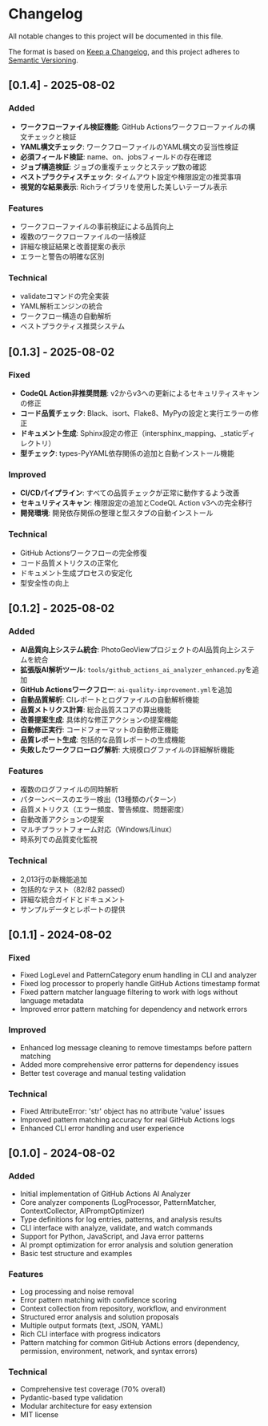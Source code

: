 # Changelog

All notable changes to this project will be documented in this file.

The format is based on [Keep a Changelog](https://keepachangelog.com/en/1.0.0/),
and this project adheres to [Semantic Versioning](https://semver.org/spec/v2.0.0.html).

## [0.1.4] - 2025-08-02

### Added
- **ワークフローファイル検証機能**: GitHub Actionsワークフローファイルの構文チェックと検証
- **YAML構文チェック**: ワークフローファイルのYAML構文の妥当性検証
- **必須フィールド検証**: name、on、jobsフィールドの存在確認
- **ジョブ構造検証**: ジョブの重複チェックとステップ数の確認
- **ベストプラクティスチェック**: タイムアウト設定や権限設定の推奨事項
- **視覚的な結果表示**: Richライブラリを使用した美しいテーブル表示

### Features
- ワークフローファイルの事前検証による品質向上
- 複数のワークフローファイルの一括検証
- 詳細な検証結果と改善提案の表示
- エラーと警告の明確な区別

### Technical
- validateコマンドの完全実装
- YAML解析エンジンの統合
- ワークフロー構造の自動解析
- ベストプラクティス推奨システム

## [0.1.3] - 2025-08-02

### Fixed
- **CodeQL Action非推奨問題**: v2からv3への更新によるセキュリティスキャンの修正
- **コード品質チェック**: Black、isort、Flake8、MyPyの設定と実行エラーの修正
- **ドキュメント生成**: Sphinx設定の修正（intersphinx_mapping、_staticディレクトリ）
- **型チェック**: types-PyYAML依存関係の追加と自動インストール機能

### Improved
- **CI/CDパイプライン**: すべての品質チェックが正常に動作するよう改善
- **セキュリティスキャン**: 権限設定の追加とCodeQL Action v3への完全移行
- **開発環境**: 開発依存関係の整理と型スタブの自動インストール

### Technical
- GitHub Actionsワークフローの完全修復
- コード品質メトリクスの正常化
- ドキュメント生成プロセスの安定化
- 型安全性の向上

## [0.1.2] - 2025-08-02

### Added
- **AI品質向上システム統合**: PhotoGeoViewプロジェクトのAI品質向上システムを統合
- **拡張版AI解析ツール**: `tools/github_actions_ai_analyzer_enhanced.py`を追加
- **GitHub Actionsワークフロー**: `ai-quality-improvement.yml`を追加
- **自動品質解析**: CIレポートとログファイルの自動解析機能
- **品質メトリクス計算**: 総合品質スコアの算出機能
- **改善提案生成**: 具体的な修正アクションの提案機能
- **自動修正実行**: コードフォーマットの自動修正機能
- **品質レポート生成**: 包括的な品質レポートの生成機能
- **失敗したワークフローログ解析**: 大規模ログファイルの詳細解析機能

### Features
- 複数のログファイルの同時解析
- パターンベースのエラー検出（13種類のパターン）
- 品質メトリクス（エラー頻度、警告頻度、問題密度）
- 自動改善アクションの提案
- マルチプラットフォーム対応（Windows/Linux）
- 時系列での品質変化監視

### Technical
- 2,013行の新機能追加
- 包括的なテスト（82/82 passed）
- 詳細な統合ガイドとドキュメント
- サンプルデータとレポートの提供

## [0.1.1] - 2024-08-02

### Fixed
- Fixed LogLevel and PatternCategory enum handling in CLI and analyzer
- Fixed log processor to properly handle GitHub Actions timestamp format
- Fixed pattern matcher language filtering to work with logs without language metadata
- Improved error pattern matching for dependency and network errors

### Improved
- Enhanced log message cleaning to remove timestamps before pattern matching
- Added more comprehensive error patterns for dependency issues
- Better test coverage and manual testing validation

### Technical
- Fixed AttributeError: 'str' object has no attribute 'value' issues
- Improved pattern matching accuracy for real GitHub Actions logs
- Enhanced CLI error handling and user experience

## [0.1.0] - 2024-08-02

### Added
- Initial implementation of GitHub Actions AI Analyzer
- Core analyzer components (LogProcessor, PatternMatcher, ContextCollector, AIPromptOptimizer)
- Type definitions for log entries, patterns, and analysis results
- CLI interface with analyze, validate, and watch commands
- Support for Python, JavaScript, and Java error patterns
- AI prompt optimization for error analysis and solution generation
- Basic test structure and examples

### Features
- Log processing and noise removal
- Error pattern matching with confidence scoring
- Context collection from repository, workflow, and environment
- Structured error analysis and solution proposals
- Multiple output formats (text, JSON, YAML)
- Rich CLI interface with progress indicators
- Pattern matching for common GitHub Actions errors (dependency, permission, environment, network, and syntax errors)

### Technical
- Comprehensive test coverage (70% overall)
- Pydantic-based type validation
- Modular architecture for easy extension
- MIT license 